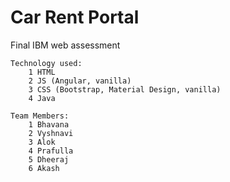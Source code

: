 # Car Rent Portal
  Final IBM web assessment
  
  	Technology used:
		1 HTML
		2 JS (Angular, vanilla)
		3 CSS (Bootstrap, Material Design, vanilla)
		4 Java
  
  	Team Members:
  		1 Bhavana
		2 Vyshnavi
		3 Alok
		4 Prafulla
		5 Dheeraj
		6 Akash
